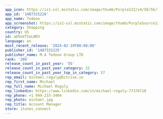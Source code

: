 ```yaml
---
app_icon: https://is1-ssl.mzstatic.com/image/thumb/Purple122/v4/58/56/75/585675cd-c990-9e29-c6bf-86e5b6911a55/AppIcon-0-0-1x_U007emarketing-0-10-0-0-85-220.png/1024x1024bb.png
app_id: '1487331226'
app_name: Tedooo
app_screenshot: https://is1-ssl.mzstatic.com/image/thumb/PurpleSource126/v4/6a/52/fb/6a52fb0f-9039-f68b-d259-5499b92494b6/460a3c8e-1b0b-4f8e-8aec-320a11ee0e72_iPhone_11_Pro_Max_U002c_iPhone_11_U002c_iPhone_XS_Max_U002c_iPhone_XR.png/1242x2688bb.png
category: Shopping
country: US
id: oDVaVfIwLNR3
language: en
most_recent_release: '2024-02-19T00:00:00'
publisher_id: '1487331225'
publisher_name: M.A Tedooo Group LTD
rank: '286'
release_count_in_past_year: '55'
release_count_in_past_year_category: 22
release_count_in_past_year_top_in_category: 57
rep_email: michael.roguly@bitrise.io
rep_first_name: Michael
rep_full_name: Michael Roguly
rep_linkedin: https://www.linkedin.com/in/michael-roguly-77376710
rep_phone: +1 949-233-3404
rep_photo: michael.jpg
rep_title: Account Manager
store: itunes_connect
---
```

